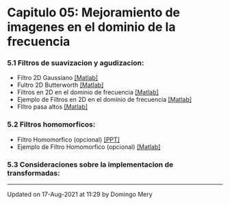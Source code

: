 
# Capitulo 05: Mejoramiento de imagenes en el dominio de la frecuencia
### 5.1 Filtros de suavizacion y agudizacion:
* Filtro 2D Gaussiano [[Matlab]](https://github.com/domingomery/imagenes/blob/master/clases/Cap05_Mejoramiento_Frecuencia/matlab/IMG05_GaussianMask.m)
* Fultro 2D Butterworth [[Matlab]](https://github.com/domingomery/imagenes/blob/master/clases/Cap05_Mejoramiento_Frecuencia/matlab/IMG05_ButterworthMask.m)
* Filtros en 2D en el dominio de frecuencia [[Matlab]](https://github.com/domingomery/imagenes/blob/master/clases/Cap05_Mejoramiento_Frecuencia/matlab/IMG05_FiltroFrecuencia.m)
* Ejemplo de Filtros en 2D en el dominio de frecuencia [[Matlab]](https://github.com/domingomery/imagenes/blob/master/clases/Cap05_Mejoramiento_Frecuencia/matlab/IMG05_FilterExample.m)
* FIltro pasa altos [[Matlab]](https://github.com/domingomery/imagenes/blob/master/clases/Cap05_Mejoramiento_Frecuencia/matlab/IMG05_HiPassFilterExample.m)
### 5.2 Filtros homomorficos:
* Filtro Homomorfico (opcional) [[PPT]](https://github.com/domingomery/imagenes/blob/master/clases/Cap05_Mejoramiento_Frecuencia/presentations/IMG05_FiltroHomomorfico.pptx)
* Ejemplo de Filtro Homomorfico (opcional) [[Matlab]](https://github.com/domingomery/imagenes/blob/master/clases/Cap05_Mejoramiento_Frecuencia/matlab/IMG05_FiltroHomomorfico.m)
### 5.3 Consideraciones sobre la implementacion de transformadas:
---


Updated on 17-Aug-2021 at 11:29 by Domingo Mery
